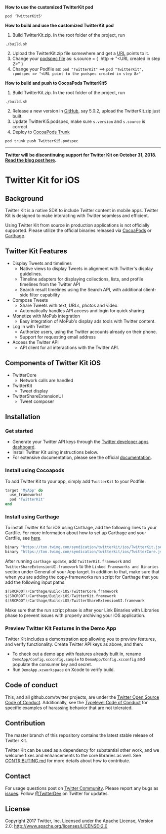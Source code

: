 **How to use the customized TwitterKit pod**
```
pod 'TwitterKit5'
```

**How to build and use the customized TwitterKit pod**
1. Build TwitterKit.zip. In the root folder of the project, run
```
./build.sh
```
2. Upload the TwitterKit.zip file somewhere and get a [URL](https://swarm-dev.s3.amazonaws.com/pods/twitterkit/ios/5.0.0/TwitterKit.zip) points to it.
3. Change your [podspec file](https://raw.githubusercontent.com/touren/twitter-kit-ios/Swift5/TwitterKit/TwitterKit.podspec) as:  s.source = { :http => "<URL created in step 2>" }
4. Change your Podfile as: `pod "TwitterKit"` ==> `pod "TwitterKit", :podspec => "<URL point to the podspec created in step 8>"`


**How to build and push to CocoaPods TwitterKit5**
1. Build TwitterKit.zip. In the root folder of the project, run
```
./build.sh
```
2. Release a new version in [GitHub](https://github.com/touren/twitter-kit-ios/releases), say 5.0.2, upload the TwitterKit.zip just built.
3. Update TwitterKi5.podspec, make sure `s.version` and `s.source` is correct.
4. Deploy to [CocoaPods Trunk](https://guides.cocoapods.org/making/getting-setup-with-trunk.html)
```
pod trunk push TwitterKi5.podspec
```

----

**Twitter will be discontinuing support for Twitter Kit on October 31, 2018. [Read the blog post here](https://blog.twitter.com/developer/en_us/topics/tools/2018/discontinuing-support-for-twitter-kit-sdk.html).**

# Twitter Kit for iOS

## Background

Twitter Kit is a native SDK to include Twitter content in mobile apps. Twitter Kit is designed to make interacting with Twitter seamless and efficient.

Using Twitter Kit from source in production applications is not officially supported. Please utilize the official binaries released via [CocoaPods](https://cocoapods.org/pods/TwitterKit) or [Carthage](https://github.com/Carthage/Carthage).

## Twitter Kit Features

* Display Tweets and timelines
  * Native views to display Tweets in alignment with Twitter's display guidelines.
  * Timeline adapters for displaying collections, lists, and profile timelines from the Twitter API
  * Search result timelines using the Search API, with additional client-side filter capability
* Compose Tweets
  * Share Tweets with text, URLs, photos and video.
  * Automatically handles API access and login for quick sharing.
* Monetize with MoPub integration
  * Easy integration of MoPub's display ads tools with Twitter content.
* Log in with Twitter
  * Authorize users, using the Twitter accounts already on their phone.
  * Support for requesting email address
* Access the Twitter API
  * API client for all interactions with the Twitter API.

## Components of Twitter Kit iOS

* TwitterCore
  * Network calls are handled
* TwitterKit
  * Tweet display
* TwitterShareExtensionUI
  * Tweet composer 

## Installation

### Get started

* Generate your Twitter API keys through the [Twitter developer apps dashboard](https://apps.twitter.com/).
* Install Twitter Kit using instructions below.
* For extensive documentation, please see the official [documentation](https://github.com/twitter/twitter-kit-ios/wiki).
	
### Install using Cocoapods

To add Twitter Kit to your app, simply add `TwitterKit` to your Podfile.

```ruby
target 'MyApp' do
  use_frameworks!
  pod 'TwitterKit'
end
```

### Install using Carthage

To install Twitter Kit for iOS using Carthage, add the following lines to your Cartfile. For more information about how to set up Carthage and your Cartfile, see [here](https://github.com/Carthage/Carthage).

```swift
binary "https://ton.twimg.com/syndication/twitterkit/ios/TwitterKit.json"
binary "https://ton.twimg.com/syndication/twitterkit/ios/TwitterCore.json"
```

After running `carthage update`, add `TwitterKit.framework` and `TwitterShareExtensionUI.framework` to the `Linked Frameworks and Binaries` section under General of your App target. In addition to that, make sure that when you are adding the copy-frameworks run script for Carthage that you add the following input paths: 

```swift
$(SRCROOT)/Carthage/Build/iOS/TwitterCore.framework
$(SRCROOT)/Carthage/Build/iOS/TwitterKit.framework
$(SRCROOT)/Carthage/Build/iOS/TwitterShareExtensionUI.framework
```

Make sure that the run script phase is after your Link Binaries with Libraries phase to prevent issues with properly archiving your iOS application.

### Preview Twitter Kit Features in the Demo App

Twitter Kit includes a demonstration app allowing you to preview features, and verify functionality. Create Twitter API keys as above, and then:

* To check out a demo app with features already built in, rename `DemoApp/Config.xcconfig.sample` to `DemoApp/Config.xcconfig` and populate the consumer key and secret.
* Run `DemoApp.xcworkspace` on Xcode to verify build.

## Code of conduct

This, and all github.com/twitter projects, are under the [Twitter Open Source Code of Conduct](https://github.com/twitter/code-of-conduct/blob/master/code-of-conduct.md). Additionally, see the [Typelevel Code of Conduct](http://typelevel.org/conduct) for specific examples of harassing behavior that are not tolerated.

## Contribution

The master branch of this repository contains the latest stable release of Twitter Kit.

Twitter Kit can be used as a dependency for substantial other work, and we welcome fixes and enhancements to the core libraries as well. See [CONTRIBUTING.md](https://github.com/twitter/twitter-kit-ios/blob/master/CONTRIBUTING.md) for more details about how to contribute.

## Contact

For usage questions post on [Twitter Community](https://twittercommunity.com/tags/c/publisher/twitter/ios).
Please report any bugs as [issues](https://github.com/twitter/twitter-kit-ios/issues).
Follow [@TwitterDev](http://twitter.com/twitterdev) on Twitter for updates.

## License

Copyright 2017 Twitter, Inc.
Licensed under the Apache License, Version 2.0: http://www.apache.org/licenses/LICENSE-2.0
